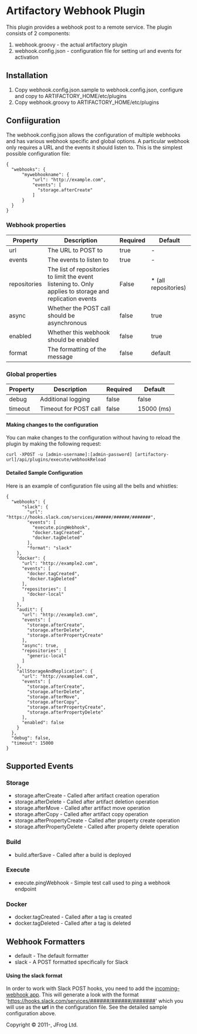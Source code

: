 Artifactory Webhook Plugin
===============================

This plugin provides a webhook post to a remote service.  The plugin consists of 2 components:
1. webhook.groovy - the actual artifactory plugin
2. webhook.config.json - configuration file for setting url and events for activation


Installation
-----------------
1. Copy webhook.config.json.sample to webhook.config.json, configure and copy to ARTIFACTORY_HOME/etc/plugins
2. Copy webhook.groovy to ARTIFACTORY_HOME/etc/plugins

Confiiguration
-----------------
The webhook.config.json allows the configuration of multiple webhooks and has various webhook specific and global options.
A particular webhook only requires a URL and the events it should listen to. This is the simplest possible configuration file:

```
{
  "webhooks": {
      "mywebhookname": {
          "url": "http://example.com",
          "events": [
            "storage.afterCreate"
          ]
      }
  }
}
```

### Webhook properties
| Property      | Description   | Required  | Default |
| ------------- |-------------| ---------| -------|
| url     | The URL to POST to | true      | -       |
| events      | The events to listen to      | true      | -       |
| repositories | The list of repositories to limit the event listening to. Only applies to storage and replication events | False     | * (all repositories)   |
| async | Whether the POST call should be asynchronous      | false     | true       |
| enabled | Whether this webhook should be enabled     | false     | true       |
| format | The formatting of the message     | false     | default       |

### Global properties
| Property      | Description   | Required  | Default |
| ------------- | ------------- | --------- | ------- |
| debug     | Additional logging | false      | false       |
| timeout      | Timeout for POST call      | false      | 15000 (ms)  |


#### Making changes to the configuration

You can make changes to the configuration without having to reload the plugin by making the following request:

`curl -XPOST -u [admin-username]:[admin-password] [artifactory-url]/api/plugins/execute/webhookReload`


#### Detailed Sample Configuration
Here is an example of configuration file using all the bells and whistles:

```
{
  "webhooks": {
      "slack": {
        "url": "https://hooks.slack.com/services/######/######/#######",
        "events": [
          "execute.pingWebhook",
          "docker.tagCreated",
          "docker.tagDeleted"
        ],
        "format": "slack"
    },
    "docker": {
      "url": "http://example2.com",
      "events": [
        "docker.tagCreated",
        "docker.tagDeleted"
      ],
      "repositories": [
        "docker-local"
      ]
    },
    "audit": {
      "url": "http://example3.com",
      "events": [
        "storage.afterCreate",
        "storage.afterDelete",
        "storage.afterPropertyCreate"
      ],
      "async": true,
      "repositories": [
        "generic-local"
      ]
    },
    "allStorageAndReplication": {
      "url": "http://example4.com",
      "events": [
        "storage.afterCreate",
        "storage.afterDelete",
        "storage.afterMove",
        "storage.afterCopy",
        "storage.afterPropertyCreate",
        "storage.afterPropertyDelete"
      ],
      "enabled": false
    }
  },
  "debug": false,
  "timeout": 15000
}
```

Supported Events
-----------------

### Storage
* storage.afterCreate - Called after artifact creation operation
* storage.afterDelete - Called after artifact deletion operation
* storage.afterMove - Called after artifact move operation
* storage.afterCopy - Called after artifact copy operation
* storage.afterPropertyCreate - Called after property create operation
* storage.afterPropertyDelete - Called after property delete operation

### Build
* build.afterSave - Called after a build is deployed

### Execute
* execute.pingWebhook - Simple test call used to ping a webhook endpoint

### Docker
* docker.tagCreated - Called after a tag is created
* docker.tagDeleted - Called after a tag is deleted

Webhook Formatters
-----------------

* default - The default formatter
* slack - A POST formatted specifically for Slack

#### Using the slack format

In order to work with Slack POST hooks, you need to add the [incoming-webhook app](https://api.slack.com/incoming-webhooks).
This will generate a look with the format 'https://hooks.slack.com/services/######/######/#######' which you will use as
the **url** in the configuration file. See the detailed sample configuration above.


Copyright &copy; 2011-, JFrog Ltd.

